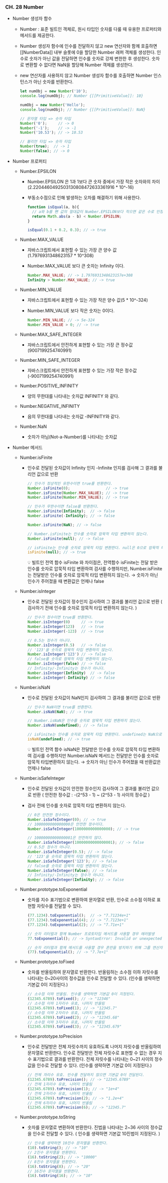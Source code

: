 ### CH. 28 Number

- Number 생성자 함수
    - Number : 표준 빌트인 객체로, 원시 타입인 숫자를 다룰 때 유용한 프로퍼티와 메서드를 제공한다.
    - Number 생성자 함수에 인수를 전달하지 않고 new 연산자와 함께 호출하면 [[NumberData]] 내부 슬롯에 0을 할당한 Number 래퍼 객체를 생성한다.
    인수로 숫자가 아닌 값을 전달하면 인수를 숫자로 강제 변한한 후 생성한다.
    숫자로 변환할 수 없다면 NaN을 할당해 Number 객체를 생성한다.
    - new 연산자를 사용하지 않고 Number 생성자 함수를 호출하면 Number 인스턴스가 아닌 숫자를 반환한다.
        
        ```jsx
        let numObj = new Number('10');
        console.log(numObj); // Number {[[PrimitiveValue]]: 10}
        
        numObj = new Number('Hello');
        console.log(numObj); // Number {[[PrimitiveValue]]: NaN}
        
        // 문자열 타입 => 숫자 타입
        Number('0');     // -> 0
        Number('-1');    // -> -1
        Number('10.53'); // -> 10.53
        
        // 불리언 타입 => 숫자 타입
        Number(true);  // -> 1
        Number(false); // -> 0
        ```
        
- Number 프로퍼티
    - Number.EPSILON
        - Number.EPSILON 은 1과 1보다 큰 숫자 중에서 가장 작은 숫자와의 차이(2.2204460492503130808472633361916 * 10^-16)
        - 부동소수점으로 인해 발생하는 오차를 해결하기 위해 사용한다.
            
            ```jsx
            function isEqual(a, b){
              // a와 b를 뺀 값의 절대값이 Number.EPSILON보다 작으면 같은 수로 인정한다.
              return Math.abs(a - b) < Number.EPSILON;
            }
            
            isEqual(0.1 + 0.2, 0.3); // -> true
            ```
            
    - Number.MAX_VALUE
        - 자바스크립트에서 표현할 수 있는 가장 큰 양수 값
        (1.7976931348623157 * 10^308)
        - Number.MAX_VALUE 보다 큰 숫자는 Infinity 이다.
            
            ```jsx
            Number.MAX_VALUE; // -> 1.7976931348623157e+308
            Infinity > Number.MAX_VALUE; // -> true
            ```
            
    - Number.MIN_VALUE
        - 자바스크립트에서 표현할 수 있는 가장 작은 양수 값(5 * 10^-324)
        - Number.MIN_VALUE 보다 작은 숫자는 0이다.
            
            ```jsx
            Number.MIN_VALUE; // -> 5e-324
            Number.MIN_VALUE > 0; // -> true
            ```
            
    - Number.MAX_SAFE_INTEGER
        - 자바스크립트에서 안전하게 표현할 수 있는 가장 큰 정수값(9007199254740991)
    - Number.MIN_SAFE_INTEGER
        - 자바스크립트에서 안전하게 표현할 수 있는 가장 작은 정수값(-9007199254740991)
    - Number.POSITIVE_INFINITY
        - 양의 무한대를 나타내는 숫자값 INFINITY 와 같다.
    - Number.NEGATIVE_INFINITY
        - 음의 무한대를 나타내는 숫자값 -INFINITY와 같다.
    - Number.NaN
        - 숫자가 아님(Not-a-Number)를 나타내는 숫자값
- Number 메서드
    - Number.isFinite
        - 인수로 전달된 숫자값이 Infinity 인지 -Infinite 인지를 검사해 그 결과를 불리언 값으로 반환
            
            ```jsx
            // 인수가 정상적인 유한수이면 true를 반환한다.
            Number.isFinite(0);                // -> true
            Number.isFinite(Number.MAX_VALUE); // -> true
            Number.isFinite(Number.MIN_VALUE); // -> true
            
            // 인수가 무한수이면 false를 반환한다.
            Number.isFinite(Infinity);  // -> false
            Number.isFinite(-Infinity); // -> false
            
            Number.isFinite(NaN); // -> false
            
            // Number.isFinite는 인수를 숫자로 암묵적 타입 변환하지 않는다.
            Number.isFinite(null); // -> false
            
            // isFinite는 인수를 숫자로 암묵적 타입 변환한다. null은 0으로 암묵적 타입 변환된다.
            isFinite(null); // -> true
            ```
            
            <aside>
            💡 빌트인 전역 함수 isFinite 와 차이점은, 전역함수 isFinite는 전달 받은 인수를 숫자로 압묵적 타입 변환하여 검사를 수행하지만, 
            Number.isFinite는 전달받은 인수를 숫자로 암묵적 타입 변환하지 않는다.
            → 숫자가 아닌 인수가 주어졌을 때 변환값은 언제나 false
            
            </aside>
            
    - Number.isInteger
        - 인수로 전달된 숫자값이 정수인지 검사하여 그 결과를 불리언 값으로 반환
        ( 검사하기 전에 인수를 숫자로 암묵적 타입 변환하지 않는다. )
            
            ```jsx
            // 인수가 정수이면 true를 반환한다.
            Number.isInteger(0)     // -> true
            Number.isInteger(123)   // -> true
            Number.isInteger(-123)  // -> true
            
            // 0.5는 정수가 아니다.
            Number.isInteger(0.5)   // -> false
            // '123'을 숫자로 암묵적 타입 변환하지 않는다.
            Number.isInteger('123') // -> false
            // false를 숫자로 암묵적 타입 변환하지 않는다.
            Number.isInteger(false) // -> false
            // Infinity/-Infinity는 정수가 아니다.
            Number.isInteger(Infinity)  // -> false
            Number.isInteger(-Infinity) // -> false
            ```
            
    - Number.isNaN
        - 인수로 전달된 숫자값이 NaN인지 검사하여 그 결과를 불리언 값으로 반환
            
            ```jsx
            // 인수가 NaN이면 true를 반환한다.
            Number.isNaN(NaN); // -> true
            
            // Number.isNaN은 인수를 숫자로 암묵적 타입 변환하지 않는다.
            Number.isNaN(undefined); // -> false
            
            // isFinite는 인수를 숫자로 암묵적 타입 변환한다. undefined는 NaN으로 암묵적 타입 변환된다.
            isNaN(undefined); // -> true
            ```
            
            <aside>
            💡 빌트인 전역 함수 isNaN은 전달받은 인수를 숫자로 암묵적 타입 변환하여 검사를 수행하지만 Number.isNaN 메서드는 전달받은 인수를 숫자로 암묵적 타입변환하지 않는다.
            → 숫자가 아닌 인수가 주어졌을 때 반환값은 언제나 false
            
            </aside>
            
    - Number.isSafeInteger
        - 인수로 전달된 숫자값이 안전한 정수인지 검사하여 그 결과를 불리언 값으로 반환
        (  안전한 정수값 : -(2^53 - 1) ~ (2^53 - 1) 사이의 정수값 )
        - 검사 전에 인수를 숫자로 암묵적 타입 변환하지 않는다.
            
            ```jsx
            // 0은 안전한 정수이다.
            Number.isSafeInteger(0); // -> true
            // 1000000000000000은 안전한 정수이다.
            Number.isSafeInteger(1000000000000000); // -> true
            
            // 10000000000000001은 안전하지 않다.
            Number.isSafeInteger(10000000000000001); // -> false
            // 0.5은 정수가 아니다.
            Number.isSafeInteger(0.5); // -> false
            // '123'을 숫자로 암묵적 타입 변환하지 않는다.
            Number.isSafeInteger('123'); // -> false
            // false를 숫자로 암묵적 타입 변환하지 않는다.
            Number.isSafeInteger(false); // -> false
            // Infinity/-Infinity는 정수가 아니다.
            Number.isSafeInteger(Infinity); // -> false
            ```
            
    - Number.prototype.toExponential
        - 숫자를 지수 표기법으로 변환하여 문자열로 반환, 인수로 소수점 이하로 표현할 자릿수를 전달할 수 있다.
            
            ```jsx
            (77.1234).toExponential();  // -> "7.71234e+1"
            (77.1234).toExponential(4); // -> "7.7123e+1"
            (77.1234).toExponential(2); // -> "7.71e+1"
            
            // 숫자 리터럴과 함께 Number 프로토타입 메서드를 사용할 경우 에러발생
            77.toExponential(); // -> SyntaxError: Invalid or unexpected token
            
            // 숫자 리터럴과 함께 메서드를 사용할 경우 혼란을 방지하기 위해 그룹 연산자를 사용할 수 있다.
            (77).toExponential(); // -> "7.7e+1"
            
            ```
            
    - Number.prototype.toFixed
        - 숫자를 반올림하여 문자열로 반환한다. 
        반올림하는 소수점 이하 자릿수를 나타내는 0~20사이의 정수값을 인수로 전달할 수 있다.
        (인수를 생략하면 기본값 0이 지정된다.)
            
            ```jsx
            // 소수점 이하 반올림. 인수를 생략하면 기본값 0이 지정된다.
            (12345.6789).toFixed(); // -> "12346"
            // 소수점 이하 1자리수 유효, 나머지 반올림
            (12345.6789).toFixed(1); // -> "12345.7"
            // 소수점 이하 2자리수 유효, 나머지 반올림
            (12345.6789).toFixed(2); // -> "12345.68"
            // 소수점 이하 3자리수 유효, 나머지 반올림
            (12345.6789).toFixed(3); // -> "12345.679"
            ```
            
    - Number.prototype.toPrecision
        - 인수로 전달받은 전체 자릿수까지 유효하도록 나머지 자릿수를 반올림하여 문자열로 반환한다.
        인수로 전달받은 전체 자릿수로 표현할 수 없는 경우 지수 표기법으로 결과를 반환한다.
        전체 자릿수를 나타내는 0~21 사이의 정수값을 인수로 전달할 수 있다. 
        (인수를 생략하면 기본값 0이 지정된다.)
            
            ```jsx
            // 전체 자리수 유효. 인수를 전달하지 않으면 기본값 0이 전달된다.
            (12345.6789).toPrecision(); // -> "12345.6789"
            // 전체 1자리수 유효, 나머지 반올림
            (12345.6789).toPrecision(1); // -> "1e+4"
            // 전체 2자리수 유효, 나머지 반올림
            (12345.6789).toPrecision(2); // -> "1.2e+4"
            // 전체 6자리수 유효, 나머지 반올림
            (12345.6789).toPrecision(6); // -> "12345.7"
            ```
            
    - Number.prototype.toString
        - 숫자를 문자열로 변환하여 반환한다.
        진법을 나타내는 2~36 사이의 정수값을 인수로 전달할 수 있다.
        ( 인수를 생략하면 기본값 10진법이 지정된다. )
            
            ```jsx
            // 인수를 생략하면 10진수 문자열을 반환한다.
            (10).toString(); // -> "10"
            // 2진수 문자열을 반환한다.
            (16).toString(2); // -> "10000"
            // 8진수 문자열을 반환한다.
            (16).toString(8); // -> "20"
            // 16진수 문자열을 반환한다.
            (16).toString(16); // -> "10"
            ```